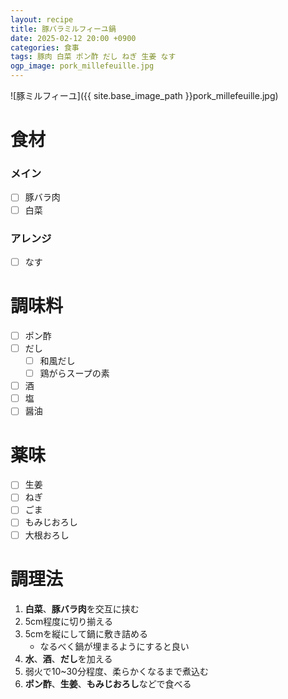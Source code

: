 ```yaml
---
layout: recipe
title: 豚バラミルフィーユ鍋
date: 2025-02-12 20:00 +0900
categories: 食事
tags: 豚肉 白菜 ポン酢 だし ねぎ 生姜 なす 
ogp_image: pork_millefeuille.jpg
---
```

![豚ミルフィーユ]({{ site.base_image_path }}pork_millefeuille.jpg)

# 食材
### メイン
- [ ] 豚バラ肉
- [ ] 白菜

### アレンジ
- [ ] なす

# 調味料
- [ ] ポン酢
- [ ] だし
  - [ ] 和風だし
  - [ ] 鶏がらスープの素
- [ ] 酒
- [ ] 塩
- [ ] 醤油

# 薬味
- [ ] 生姜
- [ ] ねぎ
- [ ] ごま
- [ ] もみじおろし
- [ ] 大根おろし

# 調理法
1. **白菜**、**豚バラ肉**を交互に挟む
2. 5cm程度に切り揃える
3. 5cmを縦にして鍋に敷き詰める
   - なるべく鍋が埋まるようにすると良い
4. **水**、**酒**、**だし**を加える
5. 弱火で10~30分程度、柔らかくなるまで煮込む
6. **ポン酢**、**生姜**、**もみじおろし**などで食べる
